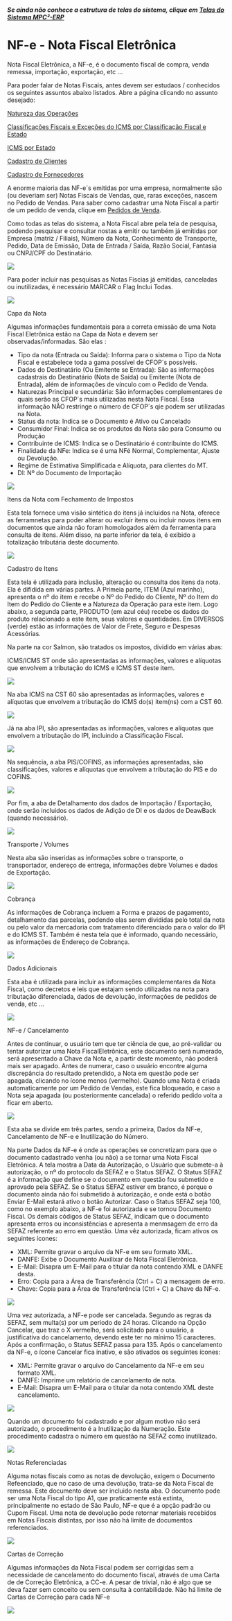 ﻿---
layout: default
---

##### Se ainda não conhece a estrutura de telas do sistema, clique em <a href="https://mpc2erp.github.io/Pages/Telas" target="_blank">Telas do Sistema MPC²-ERP</a>

# NF-e - Nota Fiscal Eletrônica
 
Nota Fiscal Eletrônica, a NF-e, é o documento fiscal de compra, venda remessa, importação, exportação, etc ... 

Para poder falar de Notas Fiscais, antes devem ser estudaos / conhecidos os seguintes assuntos abaixo listados. Abre a página clicando no assunto desejado:

<a href="https://mpc2erp.github.io/Pages/Natureza" target="_blank">Natureza das Operações</a> 

<a href="https://mpc2erp.github.io/Pages/ClasFis" target="_blank">Classificações Fiscais e Exceções do ICMS por Classificação Fiscal e Estado</a> 

<a href="https://mpc2erp.github.io/Pages/ICMS_UF" target="_blank">ICMS por Estado</a> 

<a href="https://mpc2erp.github.io/Pages/Clientes" target="_blank">Cadastro de Clientes</a> 

<a href="https://mpc2erp.github.io/Pages/Fornecedores" target="_blank">Cadastro de Fornecedores</a> 

A enorme maioria das NF-e´s emitidas por uma empresa, normalmente são (ou deveriam ser) Notas Fiscais de Vendas, que, raras exceções, nascem no Pedido de Vendas. Para saber como cadastrar uma Nota Fiscal a partir de um pedido de venda, clique em <a href="https://mpc2erp.github.io/Pages/Fornecedores" target="_blank">Pedidos de Venda</a>.

Como todas as telas do sistema, a Nota Fiscal abre pela tela de pesquisa, podendo pesquisar e consultar nostas a emitir ou também já emitidas por Empresa (matriz / Filiais), Número da Nota, Conhecimento de Transporte, Pedido, Data de Emissão, Data de Entrada / Saída, Razão Social, Fantasia ou CNPJ/CPF do Destinatário.

![](Img/NotaFiscal01.jpg) 

Para poder incluir nas pesquisas as Notas Fiscias já emitidas, canceladas ou inutilizadas, é necessário MARCAR o Flag Inclui Todas.

![](Img/NotaFiscal02.jpg) 

Capa da Nota

Algumas informações fundamentais para a correta emissão de uma Nota Fiscal Eletrônica estão na Capa da Nota e devem ser observadas/informadas. São elas :

* Tipo da nota (Entrada ou Saída): Informa para o sistema o Tipo da Nota Fiscal e estabelece toda a gama possível de CFOP´s possíveis.
* Dados do Destinatário (Ou Emitente se Entrada): São as informações cadastrais do Destinatário (Nota de Saída) ou Emitente (Nota de Entrada), além de informações de vínculo com o Pedido de Venda.
* Naturezas Principal e secundária: São informações complementares de quais serão as CFOP´s mais utilizadas nesta Nota Fiscal. Essa informação NÃO restringe o número de CFOP´s qie podem ser utilizadas na Nota.
* Status da nota: Indica se o Documento é Ativo ou Cancelado
* Consumidor Final: Indica se os produtos da Nota são para Consumo ou Produção
* Contribuinte de ICMS: Indica se o Destinatário é contribuinte do ICMS.
* Finalidade da NFe: Indica se é uma NFé Normal, Complementar, Ajuste ou Devolução.
* Regime de Estimativa Simplificada e Alíquota, para clientes do MT.
* DI: Nº do Documento de Importação

![](Img/NotaFiscal03_Capa.jpg) 

Itens da Nota com Fechamento de Impostos

Esta tela fornece uma visão sintética do itens já incluidos na Nota, oferece as ferramnetas para poder alterar ou excluir itens ou incluir novos itens em documentos que ainda não foram homologados além da ferramenta para consulta de itens. Além disso, na parte inferior da tela, é exibido a totalização tributária deste documento.

![](Img/NotaFiscal04_Itens.jpg) 

Cadastro de Itens 

Esta tela é utilizada para inclusão, alteração ou consulta dos itens da nota. 
Ela é difidida em várias partes. 
A Primeia parte, ITEM (Azul marinho), apresenta o nº do item e recebe o Nº do Pedido do Cliente, Nº do Item do Item do Pedido do Cliente e a Natureza da Operação para este item.
Logo abaixo, a segunda parte, PRODUTO (em azul céu) recebe os dados do produto relacionado a este item, seus valores e quantidades.
Em DIVERSOS (verde) estão as informações de Valor de Frete, Seguro e Despesas Acessórias.

Na parte na cor Salmon, são tratados os impostos, dividido em várias abas: 

ICMS/ICMS ST onde são apresentadas as informações, valores e alíquotas que envolvem a tributação do ICMS e ICMS ST deste item.
    

![](Img/NotaFiscal04_ItensDet01.jpg) 

Na aba ICMS na CST 60 são apresentadas as informações, valores e alíquotas que envolvem a tributação do ICMS do(s) item(ns) com a CST 60.

![](Img/NotaFiscal04_ItensDet02.jpg) 

Já na aba IPI, são apresentadas as informações, valores e alíquotas que envolvem a tributação do IPI, incluindo a Classificação Fiscal.

![](Img/NotaFiscal04_ItensDet03.jpg) 

Na sequência, a aba PIS/COFINS, as informações apresentadas, são classificações, valores e alíquotas que envolvem a tributação do PIS e do COFINS.

![](Img/NotaFiscal04_ItensDet04.jpg) 

Por fim, a aba de Detalhamento dos dados de Importação / Exportação, onde serão incluidos os dados de Adição de DI e os dados de DeawBack (quando necessário).

![](Img/NotaFiscal04_ItensDet05.jpg) 

Transporte / Volumes

Nesta aba são inseridas as informações sobre o transporte, o transportador, endereço de entrega, informações debre Volumes e dados de Exportação.

![](Img/NotaFiscal05_Transp.jpg) 

Cobrança

As informações de Cobrança incluem a Forma e prazos de pagamento, detalhamento das parcelas, podendo elas serem divididas pelo total da nota ou pelo valor da mercadoria com tratamento diferenciado para o valor do IPI e do ICMS ST. Também é nesta tela que é informado, quando necessário, as informações de Endereço de Cobrança.

![](Img/NotaFiscal06_Cobranca.jpg) 

Dados Adicionais

Esta aba é utilizada para incluir as informações complementares da Nota Fiscal, como decretos e leis que estajam sendo utilizadas na nota para tributação diferenciada, dados de devolução, informações de pedidos de venda, etc ...

![](Img/NotaFiscal07_DadosAd.jpg) 

NF-e / Cancelamento

Antes de continuar, o usuário tem que ter ciência de que, ao pré-validar ou tentar autorizar uma Nota FiscalEletrônica, este documento será numerado, será apresentado a Chave da Nota e, a partir deste momento, não poderá mais ser apagado. 
Antes de numerar, caso o usuário encontre alguma discrepância do resultado pretendido, a Nota em questão pode ser apagada, clicando no ícone menos (vermelho).
Quando uma Nota é criada automaticamente por um Pedido de Vendas, este fica bloqueado, e caso a Nota seja apagada (ou posteriormente cancelada) o referido pedido volta a ficar em aberto.

![](Img/NF08_Nfe.jpg)  

Esta aba se divide em três partes, sendo a primeira, Dados da NF-e, Cancelamento de NF-e e Inutilização do Número.

Na parte Dados da NF-e é onde as operações se concretizam para que o documento cadastrado venha (ou não) a se tornar uma Nota Fiscal Eletrônica. A tela mostra a Data da Autorização, o Usuário que submete-a à autorização, o nº do protocolo da SEFAZ e o Status SEFAZ. O Status SEFAZ é a informação que define se o documento em questão fou submetido e aprovado pela SEFAZ. Se o Status SEFAZ estiver em branco, é porque o documento ainda não foi submetido à autorização, e onde está o botão Enviar E-Mail estará ativo o botão Autorizar. Caso o Status SEFAZ seja 100, como no exemplo abaixo, a NF-e foi autorizada e se tornou Documento Fiscal. Os demais códigos de Status SEFAZ, indicam que o documento apresenta erros ou inconsistências e apresenta a menmsagem de erro da SEFAZ referente ao erro em questão.
Uma vêz autorizada, ficam ativos os seguintes ícones:

* XML:    Permite gravar o arquivo da NF-e em seu formato XML.
* DANFE:  Exibe o Documento Auxilixar de Nota Fiscal Eletrônica.
* E-Mail: Disapra um E-Mail para o titular da nota contendo XML e DANFE desta.
* Erro:   Copia para a Área de Transferência (Ctrl + C) a mensagem de erro.
* Chave:  Copia para a Área de Transferência (Ctrl + C) a Chave da NF-e.

![](Img/NF08_Nfe_DadosDaNFe.jpg)  

Uma vez autorizada, a NF-e pode ser cancelada. Segundo as regras da SEFAZ, sem multa(s) por um período de 24 horas. Clicando na Opção Cancelar, que traz o X vermelho, será solicitado para o usuário, a justificativa do cancelamento, devendo este ter no mínimo 15 caracteres. Após a confirmação, o Status SEFAZ passa para 135.
Após o cancelamento da NF-e, o ícone Cancelar fica inativo, e são ativados os seguintes ícones:

* XML:    Permite gravar o arquivo do Cancelamento da NF-e em seu formato XML.
* DANFE:  Imprime um relatório de cancelamento de nota.
* E-Mail: Disapra um E-Mail para o titular da nota contendo XML deste cancelamento.

![](Img/NF08_Nfe_Cancelamento.jpg)  

Quando um documento foi cadastrado e por algum motivo não será autorizado, o procedimento é a Inutilização da Numeração. Este procedimento cadastra o número em questão na SEFAZ como inutilizado.

![](Img/NF08_Nfe_Inutilizacao.jpg)  

Notas Referenciadas

Alguma notas fiscais como as notas de devolução, exigem o Documento Refeenciado, que no caso de uma devolução, trata-se da Nota Fiscal de remessa. Este documento deve ser incluido nesta aba. O documento pode ser uma Nota Fiscal do tipo A1, que praticamente está extinta, principalmente no estado de São Paulo, NF-e que é a opção padrão ou Cupom Fiscal. 
Uma nota de devolução pode retornar materiais recebidos em Notas Fiscais distintas, por isso não há limite de documentos referenciados.

![](Img/NotaFiscal09_Referenciadas.jpg) 

Cartas de Correção

Algumas informações da Nota Fiscal podem ser corrigidas sem a necessidade de cancelamento do documento fiscal, através de uma Carta de de Correção Eletrônica, a CC-e. A pesar de trivial, não é algo que se deva fazer sem conceito ou sem consulta à contabilidade. Não há limite de Cartas de Correção para cada NF-e

![](Img/NotaFiscal10_CCe.jpg) 

